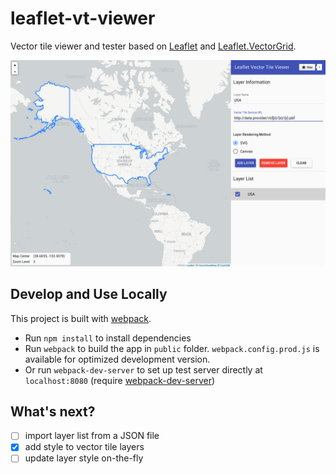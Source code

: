# leaflet-vt-viewer

Vector tile viewer and tester based on [Leaflet](http://leafletjs.com/) and [Leaflet.VectorGrid](https://github.com/IvanSanchez/Leaflet.VectorGrid).

![preview](https://raw.githubusercontent.com/haoliangyu/leaflet-vt-viewer/master/preview.png)

## Develop and Use Locally

This project is built with [webpack](https://webpack.github.io/).

* Run `npm install` to install dependencies
* Run `webpack` to build the app in `public` folder. `webpack.config.prod.js` is available for optimized development version.
* Or run `webpack-dev-server` to set up test server directly at `localhost:8080` (require [webpack-dev-server](https://webpack.github.io/docs/webpack-dev-server.html))

## What's next?

* [ ] import layer list from a JSON file
* [x] add style to vector tile layers
* [ ] update layer style on-the-fly
